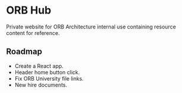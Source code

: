 # ORB Hub

Private website for ORB Architecture internal use containing resource content for reference.

## Roadmap

- Create a React app.
- Header home button click.
- Fix ORB University file links.
- New hire documents.
